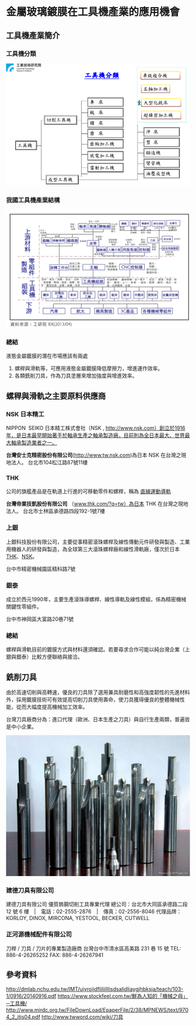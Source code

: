 # 金屬玻璃鍍膜在工具機產業的應用機會

## 工具機產業簡介

### 工具機分類

![](figure1.PNG)

### 我國工具機產業結構

![](structure.jpg)

### 總結

液態金屬鍍膜的潛在市場應該有兩處

1. 螺稈與滑軌等，可應用液態金屬鍍膜降低摩擦力，增進運作效率。
2. 各類銑削刀具，作為刀具塗層來增加強度與增進效率。

## 螺稈與滑軌之主要原料供應商

### NSK 日本精工

NIPPON  SEIKO 日本精工株式會社（NSK , http://www.nsk.com）創立於1916年，是日本最早開始著手於軸承生產之軸承製造廠，目前則為全日本最大、世界最大軸承製造業者之一。

**台灣安士克精密股份有限公司**(http://www.tw.nsk.com)為日本 NSK 在台灣之現地法人。
台北市104松江路87號11樓

###  THK

公司的旗艦產品是在軌道上行進的可移動零件和螺桿，稱為 [直線運動導軌](https://zh.wikipedia.org/wiki/LM_%E6%BB%9A%E5%8A%A8%E5%AF%BC%E8%BD%A8)

**台灣帝業技凱股份有限公司** （www.thk.com/?q=tw）為日本 THK 在台灣之現地法人。
台北市士林區承德路四段192-1號7樓

### 上銀

上銀科技股份有限公司，主要從事精密滾珠螺桿及線性傳動元件研發與製造、工業用機器人的研發與製造，為全球第三大滾珠螺桿廠和線性滑軌廠，僅次於日本[THK](https://www.moneydj.com/KMDJ/wiki/WikiViewer.aspx?Title=THK)、[NSK](https://www.moneydj.com/KMDJ/wiki/WikiViewer.aspx?Title=NSK)。

台中市精密機械園區精科路7號

### 銀泰

成立於西元1990年，主要生產滾珠導螺桿、線性導軌及線性模組，係為精密機械關鍵性零組件。

台中市神岡區大富路20巷71號

### 總結

螺稈與滑軌目前的鍍膜方式與材料還須確認。若要尋求合作可能以純台灣企業（上銀與銀泰）比較方便聯絡與接洽。

## 銑削刀具

由於高速切削與高轉速，優良的刀具除了選用兼具耐磨性和高強度韌性的先進材料外，採用鍍膜技術可有效提高切削刀具使用壽命，使刀具獲得優良的整體機械性能，從而大幅度提高機械加工效率。

台灣刀具廠商分為：進口代理（歐洲、日本生產之刀具）與自行生產兩類，普遍皆是中小企業。

![](knife.jpg)
<br/>
### 建德刀具有限公司

建德刀具有限公司 優質鎢鋼切削工具專業代理
總公司：台北市大同區承德路二段 12 號 6 樓　|　電話：02-2555-2876　|　傳真：02-2556-8046
代理品牌：KORLOY, DINOX, MIRCONA, YESTOOL, BECKER, CUTWELL

### 正河源機械配件有限公司

刀桿 / 刀具 / 刀片的專業製造廠商
台灣台中市清水區高美路 231 巷 15 號 
TEL: 886-4-26265252 FAX: 886-4-26267941


## 參考資料

http://dmlab.nchu.edu.tw/IMT/uiyroijdfliliilllisdsalidliaygjhbksja/teach/103-1/0916/20140916.pdf
https://www.stockfeel.com.tw/鮮為人知的「機械之母」─工具機/
http://www.mirdc.org.tw/FileDownLoad/EpaperFile/2/38/MPNEWS/text/9704_2_itis04.pdf
http://www.twword.com/wiki/刀具
